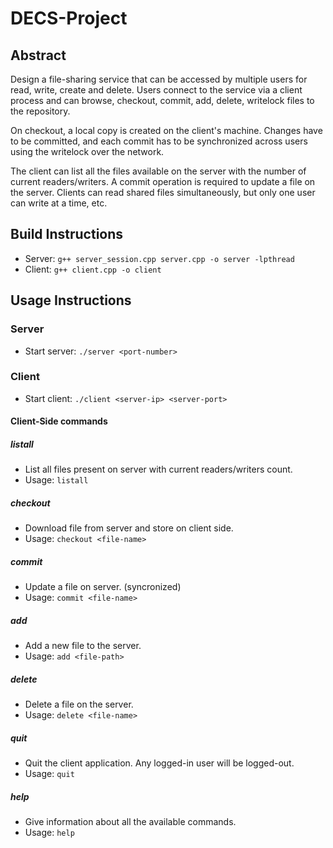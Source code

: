 # DECS-Project
## Abstract
Design a file-sharing service that can be accessed by multiple users for read, write, create and delete. Users connect to the service via a client process and can browse, checkout, commit, add, delete, writelock files to the repository.

On checkout, a local copy is created on the client's machine. Changes have to be committed, and each commit has to be synchronized across users using the writelock over the network.

The client can list all the files available on the server with the number of current readers/writers. A commit operation is required to update a file on the server.
Clients can read shared files simultaneously, but only one user can write at a time, etc.

## Build Instructions

- Server: `g++ server_session.cpp server.cpp -o server -lpthread`
- Client: `g++ client.cpp -o client`

## Usage Instructions

### Server

- Start server: `./server <port-number>`

### Client

- Start client: `./client <server-ip> <server-port>`

#### Client-Side commands

##### listall

- List all files present on server with current readers/writers count.
- Usage: `listall`

##### checkout

- Download file from server and store on client side.
- Usage: `checkout <file-name>`

##### commit

- Update a file on server. (syncronized)
- Usage: `commit <file-name>`

##### add

- Add a new file to the server.
- Usage: `add <file-path>`

##### delete

- Delete a file on the server.
- Usage: `delete <file-name>`

##### quit

- Quit the client application. Any logged-in user will be logged-out.
- Usage: `quit`

##### help

- Give information about all the available commands.
- Usage: `help`
